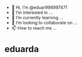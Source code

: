 - 👋 Hi, I’m @eduar998997471
- 👀 I’m interested in ...
- 🌱 I’m currently learning ...
- 💞️ I’m looking to collaborate on ...
- 📫 How to reach me ...

<html>
  <body>
    <h1> eduarda </h1>
  </body>
</html>
